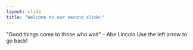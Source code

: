 ```yaml
---
layout: slide
title: "Welcome to our second slide!"
---
```

"Good things come to those who wait" - Abe Lincoln 
Use the left arrow to go back!
